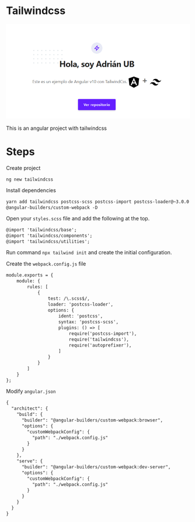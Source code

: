 # Tailwindcss

<center>
<img src="https://github.com/adrian-ub/angular10-tailwindcss/blob/master/image.png" />
</center>

This is an angular project with tailwindcss

# Steps

Create project

```
ng new tailwindcss
```

Install dependencies

```
yarn add tailwindcss postcss-scss postcss-import postcss-loader@~3.0.0 @angular-builders/custom-webpack -D
```

Open your `styles.scss` file and add the following at the top.

```
@import 'tailwindcss/base';
@import 'tailwindcss/components';
@import 'tailwindcss/utilities';
```

Run command `npx tailwind init` and create the initial configuration.

Create the `webpack.config.js` file

```
module.exports = {
    module: {
        rules: [
            {
                test: /\.scss$/,
                loader: 'postcss-loader',
                options: {
                    ident: 'postcss',
                    syntax: 'postcss-scss',
                    plugins: () => [
                        require('postcss-import'),
                        require('tailwindcss'),
                        require('autoprefixer'),
                    ]
                }
            }
        ]
    }
};
```

Modify `angular.json`

```
{
  "architect": {
    "build": {
      "builder": "@angular-builders/custom-webpack:browser",
      "options": {
        "customWebpackConfig": {
          "path": "./webpack.config.js"
        }
      }
    },
    "serve": {
      "builder": "@angular-builders/custom-webpack:dev-server",
      "options": {
        "customWebpackConfig": {
          "path": "./webpack.config.js"
        }
      }
    }
  }
}
```
